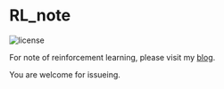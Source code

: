 # RL_note

![license](https://img.shields.io/bower/l/bootstrap.svg?color=blue)

For note of reinforcement learning, please visit my [blog](https://www.ryanzhao.org/Reinforcement_Learning/RL.html).

You are welcome for issueing.
